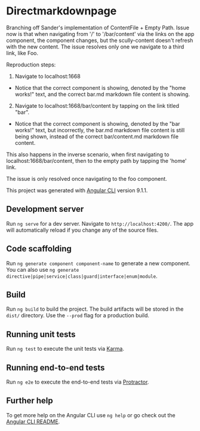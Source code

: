 # Directmarkdownpage

Branching off Sander's implementation of ContentFile + Empty Path.  Issue now is that when navigating from '/' to '/bar/content' via the links on the app component, the component changes, but the scully-content doesn't refresh with the new content.  The issue resolves only one we navigate to a third link, like Foo.

Reproduction steps:

1. Navigate to localhost:1668
- Notice that the correct component is showing, denoted by the "home works!" text, and the correct bar.md markdown file content is showing.
2. Navigate to localhost:1668/bar/content by tapping on the link titled "bar".
- Notice that the correct component is showing, denoted by the "bar works!" text, but incorrectly, the bar.md markdown file content is still being shown, instead of the correct bar/content.md markdown file content.

This also happens in the inverse scenario, when first navigating to localhost:1668/bar/content, then to the empty path by tapping the 'home' link.

The issue is only resolved once navigating to the foo component.

This project was generated with [Angular CLI](https://github.com/angular/angular-cli) version 9.1.1.

## Development server

Run `ng serve` for a dev server. Navigate to `http://localhost:4200/`. The app will automatically reload if you change any of the source files.

## Code scaffolding

Run `ng generate component component-name` to generate a new component. You can also use `ng generate directive|pipe|service|class|guard|interface|enum|module`.

## Build

Run `ng build` to build the project. The build artifacts will be stored in the `dist/` directory. Use the `--prod` flag for a production build.

## Running unit tests

Run `ng test` to execute the unit tests via [Karma](https://karma-runner.github.io).

## Running end-to-end tests

Run `ng e2e` to execute the end-to-end tests via [Protractor](http://www.protractortest.org/).

## Further help

To get more help on the Angular CLI use `ng help` or go check out the [Angular CLI README](https://github.com/angular/angular-cli/blob/master/README.md).
